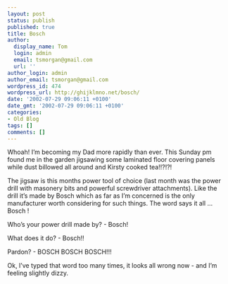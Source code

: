 ```yaml
---
layout: post
status: publish
published: true
title: Bosch
author:
  display_name: Tom
  login: admin
  email: tsmorgan@gmail.com
  url: ''
author_login: admin
author_email: tsmorgan@gmail.com
wordpress_id: 474
wordpress_url: http://ghijklmno.net/bosch/
date: '2002-07-29 09:06:11 +0100'
date_gmt: '2002-07-29 09:06:11 +0100'
categories:
- Old Blog
tags: []
comments: []
---
```

<!-- more -->

<p>Whoah! I&#8217;m becoming my Dad more rapidly than ever. This Sunday pm found me in the garden jigsawing some laminated floor covering panels while dust billowed all around and Kirsty cooked tea!!?!?!</p>

<p>The jigsaw is this months power tool of choice (last month was the power drill with masonery bits and powerful screwdriver attachments). Like the drill it&#8217;s made by Bosch which as far as I&#8217;m concerned is the only manufacturer worth considering for such things. The word says it all ... Bosch !</p>

<p> Who&#8217;s your power drill made by? - Bosch!</p>

<p>What does it do? - Bosch!!</p>

<p>Pardon? -  BOSCH BOSCH BOSCH!!!</p>

<p>Ok, I&#8217;ve typed that word too many times, it looks all wrong now - and I&#8217;m feeling slightly dizzy.</p>

